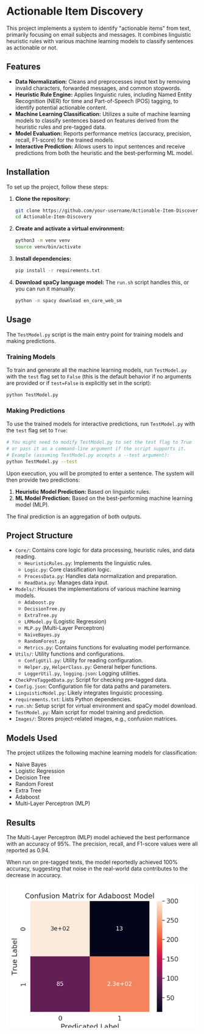 # Actionable Item Discovery

This project implements a system to identify "actionable items" from text, primarily focusing on email subjects and messages. It combines linguistic heuristic rules with various machine learning models to classify sentences as actionable or not.

## Features

*   **Data Normalization:** Cleans and preprocesses input text by removing invalid characters, forwarded messages, and common stopwords.
*   **Heuristic Rule Engine:** Applies linguistic rules, including Named Entity Recognition (NER) for time and Part-of-Speech (POS) tagging, to identify potential actionable content.
*   **Machine Learning Classification:** Utilizes a suite of machine learning models to classify sentences based on features derived from the heuristic rules and pre-tagged data.
*   **Model Evaluation:** Reports performance metrics (accuracy, precision, recall, F1-score) for the trained models.
*   **Interactive Prediction:** Allows users to input sentences and receive predictions from both the heuristic and the best-performing ML model.

## Installation

To set up the project, follow these steps:

1.  **Clone the repository:**
    ```bash
    git clone https://github.com/your-username/Actionable-Item-Discovery.git
    cd Actionable-Item-Discovery
    ```

2.  **Create and activate a virtual environment:**
    ```bash
    python3 -m venv venv
    source venv/bin/activate
    ```

3.  **Install dependencies:**
    ```bash
    pip install -r requirements.txt
    ```

4.  **Download spaCy language model:**
    The `run.sh` script handles this, or you can run it manually:
    ```bash
    python -m spacy download en_core_web_sm
    ```

## Usage

The `TestModel.py` script is the main entry point for training models and making predictions.

### Training Models

To train and generate all the machine learning models, run `TestModel.py` with the `test` flag set to `False` (this is the default behavior if no arguments are provided or if `test=False` is explicitly set in the script):

```bash
python TestModel.py
```

### Making Predictions

To use the trained models for interactive predictions, run `TestModel.py` with the `test` flag set to `True`:

```bash
# You might need to modify TestModel.py to set the test flag to True
# or pass it as a command-line argument if the script supports it.
# Example (assuming TestModel.py accepts a --test argument):
python TestModel.py --test
```

Upon execution, you will be prompted to enter a sentence. The system will then provide two predictions:

1.  **Heuristic Model Prediction:** Based on linguistic rules.
2.  **ML Model Prediction:** Based on the best-performing machine learning model (MLP).

The final prediction is an aggregation of both outputs.

## Project Structure

*   `Core/`: Contains core logic for data processing, heuristic rules, and data reading.
    *   `HeuristicRules.py`: Implements the linguistic rules.
    *   `Logic.py`: Core classification logic.
    *   `ProcessData.py`: Handles data normalization and preparation.
    *   `ReadData.py`: Manages data input.
*   `Models/`: Houses the implementations of various machine learning models.
    *   `Adaboost.py`
    *   `DecisionTree.py`
    *   `ExtraTree.py`
    *   `LRModel.py` (Logistic Regression)
    *   `MLP.py` (Multi-Layer Perceptron)
    *   `NaiveBayes.py`
    *   `RandomForest.py`
    *   `Metrics.py`: Contains functions for evaluating model performance.
*   `Utils/`: Utility functions and configurations.
    *   `ConfigUtil.py`: Utility for reading configuration.
    *   `Helper.py`, `HelperClass.py`: General helper functions.
    *   `LoggerUtil.py`, `logging.json`: Logging utilities.
*   `CheckPreTaggedData.py`: Script for checking pre-tagged data.
*   `Config.json`: Configuration file for data paths and parameters.
*   `LinguisticModel.py`: Likely integrates linguistic processing.
*   `requirements.txt`: Lists Python dependencies.
*   `run.sh`: Setup script for virtual environment and spaCy model download.
*   `TestModel.py`: Main script for model training and prediction.
*   `Images/`: Stores project-related images, e.g., confusion matrices.

## Models Used

The project utilizes the following machine learning models for classification:

*   Naive Bayes
*   Logistic Regression
*   Decision Tree
*   Random Forest
*   Extra Tree
*   Adaboost
*   Multi-Layer Perceptron (MLP)

## Results

The Multi-Layer Perceptron (MLP) model achieved the best performance with an accuracy of 95%. The precision, recall, and F1-score values were all reported as 0.94.

When run on pre-tagged texts, the model reportedly achieved 100% accuracy, suggesting that noise in the real-world data contributes to the decrease in accuracy.

![Confusion Matrix](Images/confusion_matrix_Adaboost_test.png)